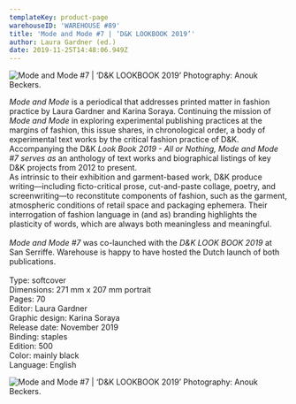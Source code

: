 ```yaml
---
templateKey: product-page
warehouseID: 'WAREHOUSE #89'
title: 'Mode and Mode #7 | ‘D&K LOOKBOOK 2019’'
author: Laura Gardner (ed.)
date: 2019-11-25T14:48:06.949Z
---
```

![Mode and Mode #7 | ‘D&K LOOKBOOK 2019’ Photography: Anouk Beckers. ](/img/03_d-k_mode-mode_photo_anoukbeckers.jpg "Mode and Mode #7 | ‘D&K LOOKBOOK 2019’ Photography: Anouk Beckers. ")

*Mode and Mode* is a periodical that addresses printed matter in fashion practice by Laura Gardner and Karina Soraya. Continuing the mission of *Mode and Mode* in exploring experimental publishing practices at the margins of fashion, this issue shares, in chronological order, a body of experimental text works by the critical fashion practice of D&K. Accompanying the D&K *Look Book 2019 - All or Nothing, Mode and Mode #7 serves as* an anthology of text works and biographical listings of key D&K projects from 2012 to present. \
As intrinsic to their exhibition and garment-based work, D&K produce writing—including ficto-critical prose, cut-and-paste collage, poetry, and screenwriting—to reconstitute components of fashion, such as the garment, atmospheric conditions of retail space and packaging ephemera. Their interrogation of fashion language in (and as) branding highlights the plasticity of words, which are always both meaningless and meaningful.\
\
*Mode and Mode #7* was co-launched with the *D&K LOOK BOOK 2019* at San Serriffe. Warehouse is happy to have hosted the Dutch launch of both publications.\
\
Type: softcover\
Dimensions: 271 mm x 207 mm portrait\
Pages: 70\
Editor: Laura Gardner\
Graphic design: Karina Soraya\
Release date: November 2019\
Binding: staples\
Edition: 500\
Color: mainly black\
Language: English

![Mode and Mode #7 | ‘D&K LOOKBOOK 2019’ Photography: Anouk Beckers.](/img/02_d-k_mode-mode_photo_anoukbeckers.jpg "Mode and Mode #7 | ‘D&K LOOKBOOK 2019’ Photography: Anouk Beckers.")